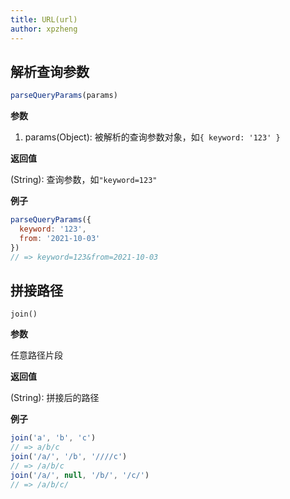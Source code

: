 ```yaml
---
title: URL(url)
author: xpzheng
---
```


## 解析查询参数

<example>
  <url-parseQueryParams />
</example>

```js
parseQueryParams(params)
```

**参数**

1. params(Object): 被解析的查询参数对象，如`{ keyword: '123' }`

**返回值**

(String): 查询参数，如`"keyword=123"`

**例子**

```js
parseQueryParams({
  keyword: '123',
  from: '2021-10-03'
})
// => keyword=123&from=2021-10-03
```


## 拼接路径

<example>
  <url-join />
</example>

```
join()
```

**参数**

任意路径片段

**返回值**

(String): 拼接后的路径

**例子**

```js
join('a', 'b', 'c')
// => a/b/c
join('/a/', '/b', '////c')
// => /a/b/c
join('/a/', null, '/b/', '/c/')
// => /a/b/c/
```


